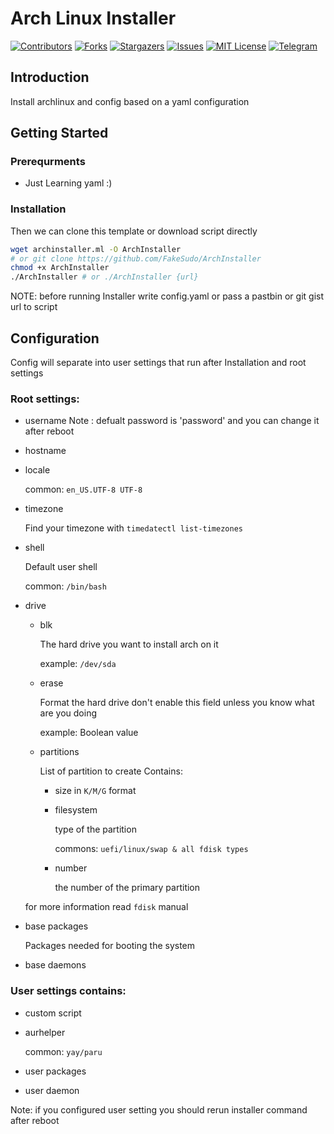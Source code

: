 <!-- DevOps.nvim -->

# Arch Linux Installer

[![Contributors][contributors-shield]][contributors-url]
[![Forks][forks-shield]][forks-url]
[![Stargazers][stars-shield]][stars-url]
[![Issues][issues-shield]][issues-url]
[![MIT License][license-shield]][license-url]
[![Telegram][telegram-shield]][telegram-url]

<!-- GETTING STARTED -->

## Introduction

Install archlinux and config based on a yaml configuration

## Getting Started

### Prerequrments

- Just Learning yaml :)

### Installation

Then we can clone this template or download script directly

```sh
wget archinstaller.ml -O ArchInstaller
# or git clone https://github.com/FakeSudo/ArchInstaller
chmod +x ArchInstaller
./ArchInstaller # or ./ArchInstaller {url}
```

NOTE: before running Installer write config.yaml or pass a pastbin or git gist url to script

## Configuration

Config will separate into user settings that run after Installation and root settings

### Root settings:

- username
  Note : defualt password is 'password' and you can change it after reboot

- hostname

- locale

  common: `en_US.UTF-8 UTF-8`

- timezone

  Find your timezone with `timedatectl list-timezones`

- shell

  Default user shell

  common: `/bin/bash`

- drive

  - blk

    The hard drive you want to install arch on it

    example: `/dev/sda`

  - erase

    Format the hard drive don't enable this field unless you know what are you doing

    example: Boolean value

  - partitions

    List of partition to create
    Contains:

    - size
      in `K/M/G` format
    - filesystem

      type of the partition

      commons: `uefi/linux/swap & all fdisk types`

    - number

      the number of the primary partition

  for more information read `fdisk` manual

- base packages

  Packages needed for booting the system

- base daemons

### User settings contains:

- custom script

- aurhelper

  common: `yay/paru`

- user packages

- user daemon

Note: if you configured user setting you should rerun installer command after reboot

<!-- MARKDOWN LINKS & IMAGES -->
<!-- https://www.markdownguide.org/basic-syntax/#reference-style-links -->

[contributors-shield]: https://img.shields.io/github/contributors/FakeSudo/ArchInstaller?style=for-the-badge
[contributors-url]: https://github.com/FakeSudo/ArchInstaller/graphs/contributors
[forks-shield]: https://img.shields.io/github/forks/FakeSudo/ArchInstaller?style=for-the-badge
[forks-url]: https://github.com/FakeSudo/ArchInstaller/network/members
[stars-shield]: https://img.shields.io/github/stars/FakeSudo/ArchInstaller?style=for-the-badge
[stars-url]: https://github.com/FakeSudo/ArchInstaller/stargazers
[issues-shield]: https://img.shields.io/github/issues/FakeSudo/ArchInstaller?style=for-the-badge
[issues-url]: https://github.com/FakeSudo/ArchInstaller/issues
[license-shield]: https://img.shields.io/github/license/FakeSudo/ArchInstaller?style=for-the-badge
[license-url]: https://github.com/FakeSudo/ArchInstaller/blob/main/LICENSE.md
[telegram-shield]: https://img.shields.io/badge/Telegram-blue.svg?style=for-the-badge&logo=telegram
[telegram-url]: https://t.me/FakeSudo
